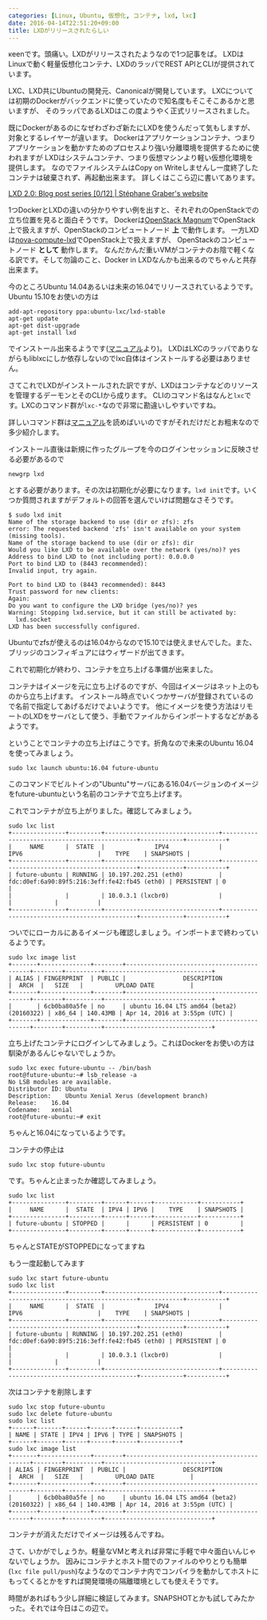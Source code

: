 ```yaml
---
categories: [Linux, Ubuntu, 仮想化, コンテナ, lxd, lxc]
date: 2016-04-14T22:51:20+09:00
title: LXDがリリースされたらしい
---
```


κeenです。頭痛い。LXDがリリースされたようなので1つ記事をば。
LXDはLinuxで動く軽量仮想化コンテナ、LXDのラッパでREST APIとCLIが提供されています。
<!--more-->

LXC、LXD共にUbuntuの開発元、Canonicalが開発しています。
LXCについては初期のDockerがバックエンドに使っていたので知名度もそこそこあるかと思いますが、
そのラッパであるLXDはこの度ようやく正式リリースされました。

既にDockerがあるのになぜわざわざ新たにLXDを使うんだって気もしますが、対象とするレイヤーが違います。
Dockerはアプリケーションコンテナ、つまりアプリケーションを動かすためのプロセスより強い分離環境を提供するために使われますが
LXDはシステムコンテナ、つまり仮想マシンより軽い仮想化環境を提供します。
なのでファイルシステムはCopy on Writeしませんし一度終了したコンテナは破棄されず、再起動出来ます。
詳しくはここら辺に書いてあります。

[LXD 2.0: Blog post series [0/12] | Stéphane Graber's website](https://www.stgraber.org/2016/03/11/lxd-2-0-blog-post-series-012/)


1つDockerとLXDの違いの分かりやすい例を出すと、それぞれのOpenStackでの立ち位置を見ると面白そうです。
Dockerは[OpenStack Magnum](https://wiki.openstack.org/wiki/Magnum)でOpenStack上で扱えますが、OpenStackのコンピュートノード **上** で動作します。
一方LXDは[nova-compute-lxd](https://insights.ubuntu.com/2015/05/06/introduction-to-nova-compute-lxd/)でOpenStack上で扱えますが、 OpenStackのコンピュートノード **として** 動作します。
なんだかんだ重いVMがコンテナのお陰で軽くなる訳です。そして勿論のこと、Docker in LXDなんかも出来るのでちゃんと共存出来ます。


今のところUbuntu 14.04あるいは未来の16.04でリリースされているようです。Ubuntu 15.10をお使いの方は

```
add-apt-repository ppa:ubuntu-lxc/lxd-stable
apt-get update
apt-get dist-upgrade
apt-get install lxd
```

でインストール出来るようです([マニュアル](https://linuxcontainers.org/ja/lxd/getting-started-cli/)より)。
LXDはLXCのラッパでありながらもliblxcにしか依存しないのでlxc自体はインストールする必要はありません。

さてこれでLXDがインストールされた訳ですが、LXDはコンテナなどのリソースを管理するデーモンとそのCLIから成ります。
CLIのコマンド名はなんと`lxc`です。LXCのコマンド群が`lxc-*`なので非常に勘違いしやすいですね。

詳しいコマンド群は[マニュアル](https://linuxcontainers.org/ja/lxd/getting-started-cli/)を読めばいいのですがそれだけだとお粗末なので多少紹介します。

インストール直後は新規に作ったグループを今のログインセッションに反映させる必要があるので

```
newgrp lxd
```

とする必要があります。その次は初期化が必要になります。`lxd init`です。いくつか質問されますがデフォルトの回答を選んでいけば問題なさそうです。

```
$ sudo lxd init
Name of the storage backend to use (dir or zfs): zfs
error: The requested backend 'zfs' isn't available on your system (missing tools).
Name of the storage backend to use (dir or zfs): dir
Would you like LXD to be available over the network (yes/no)? yes
Address to bind LXD to (not including port): 0.0.0.0
Port to bind LXD to (8443 recommended): 
Invalid input, try again.

Port to bind LXD to (8443 recommended): 8443
Trust password for new clients: 
Again: 
Do you want to configure the LXD bridge (yes/no)? yes
Warning: Stopping lxd.service, but it can still be activated by:
  lxd.socket
LXD has been successfully configured.

```

Ubuntuでzfsが使えるのは16.04からなので15.10では使えませんでした。また、ブリッジのコンフィギュアにはウィザードが出てきます。

これで初期化が終わり、コンテナを立ち上げる準備が出来ました。

コンテナはイメージを元に立ち上げるのですが、今回はイメージはネット上のものから立ち上げます。
インストール時点でいくつかサーバが登録されているので名前で指定してあげるだけでよいようです。
他にイメージを使う方法はリモートのLXDをサーバとして使う、手動でファイルからインポートするなどがあるようです。

ということでコンテナの立ち上げはこうです。折角なので未来のUbuntu 16.04を使ってみましょう。

```
sudo lxc launch ubuntu:16.04 future-ubuntu
```

このコマンドでビルトインの"Ubuntu"サーバにある16.04バージョンのイメージをfuture-ubuntuという名前のコンテナで立ち上げます。

これでコンテナが立ち上がりました。確認してみましょう。

```
sudo lxc list
+---------------+---------+--------------------------------+----------------------------------------------+------------+-----------+
|     NAME      |  STATE  |              IPV4              |                     IPV6                     |    TYPE    | SNAPSHOTS |
+---------------+---------+--------------------------------+----------------------------------------------+------------+-----------+
| future-ubuntu | RUNNING | 10.197.202.251 (eth0)          | fdc:d0ef:6a90:89f5:216:3eff:fe42:fb45 (eth0) | PERSISTENT | 0         |
|               |         | 10.0.3.1 (lxcbr0)              |                                              |            |           |
+---------------+---------+--------------------------------+----------------------------------------------+------------+-----------+
```

ついでにローカルにあるイメージも確認しましょう。インポートまで終わっているようです。

```
sudo lxc image list
+-------+--------------+--------+-------------------------------------------+--------+----------+------------------------------+
| ALIAS | FINGERPRINT  | PUBLIC |                DESCRIPTION                |  ARCH  |   SIZE   |         UPLOAD DATE          |
+-------+--------------+--------+-------------------------------------------+--------+----------+------------------------------+
|       | 6cb0ba80a5fe | no     | ubuntu 16.04 LTS amd64 (beta2) (20160322) | x86_64 | 140.43MB | Apr 14, 2016 at 3:55pm (UTC) |
+-------+--------------+--------+-------------------------------------------+--------+----------+------------------------------+
```

立ち上げたコンテナにログインしてみましょう。これはDockerをお使いの方は馴染があるんじゃないでしょうか。

```
sudo lxc exec future-ubuntu -- /bin/bash
root@future-ubuntu:~# lsb_release -a
No LSB modules are available.
Distributor ID:	Ubuntu
Description:	Ubuntu Xenial Xerus (development branch)
Release:	16.04
Codename:	xenial
root@future-ubuntu:~# exit
```

ちゃんと16.04になっているようです。

コンテナの停止は

```
sudo lxc stop future-ubuntu
```

です。ちゃんと止まったか確認してみましょう。

```
sudo lxc list
+---------------+---------+------+------+------------+-----------+
|     NAME      |  STATE  | IPV4 | IPV6 |    TYPE    | SNAPSHOTS |
+---------------+---------+------+------+------------+-----------+
| future-ubuntu | STOPPED |      |      | PERSISTENT | 0         |
+---------------+---------+------+------+------------+-----------+
```

ちゃんとSTATEがSTOPPEDになってますね

もう一度起動してみます

```
sudo lxc start future-ubuntu
sudo lxc list
+---------------+---------+--------------------------------+----------------------------------------------+------------+-----------+
|     NAME      |  STATE  |              IPV4              |                     IPV6                     |    TYPE    | SNAPSHOTS |
+---------------+---------+--------------------------------+----------------------------------------------+------------+-----------+
| future-ubuntu | RUNNING | 10.197.202.251 (eth0)          | fdc:d0ef:6a90:89f5:216:3eff:fe42:fb45 (eth0) | PERSISTENT | 0         |
|               |         | 10.0.3.1 (lxcbr0)              |                                              |            |           |
+---------------+---------+--------------------------------+----------------------------------------------+------------+-----------+
```

次はコンテナを削除します

```
sudo lxc stop future-ubuntu
sudo lxc delete future-ubuntu
sudo lxc list
+------+-------+------+------+------+-----------+
| NAME | STATE | IPV4 | IPV6 | TYPE | SNAPSHOTS |
+------+-------+------+------+------+-----------+
sudo lxc image list
+-------+--------------+--------+-------------------------------------------+--------+----------+------------------------------+
| ALIAS | FINGERPRINT  | PUBLIC |                DESCRIPTION                |  ARCH  |   SIZE   |         UPLOAD DATE          |
+-------+--------------+--------+-------------------------------------------+--------+----------+------------------------------+
|       | 6cb0ba80a5fe | no     | ubuntu 16.04 LTS amd64 (beta2) (20160322) | x86_64 | 140.43MB | Apr 14, 2016 at 3:55pm (UTC) |
+-------+--------------+--------+-------------------------------------------+--------+----------+------------------------------+
```

コンテナが消えただけでイメージは残るんですね。

さて、いかがでしょうか。軽量なVMと考えれば非常に手軽で中々面白いんじゃないでしょうか。
因みにコンテナとホスト間でのファイルのやりとりも簡単(`lxc file pull/push`)なようなのでコンテナ内でコンパイラを動かしてホストにもってくるとかをすれば開発環境の隔離環境としても使えそうです。

時間があればもう少し詳細に検証してみます。SNAPSHOTとかも試してみたかった。それでは今日はこの辺で。
